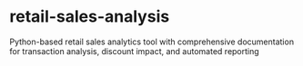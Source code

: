 # retail-sales-analysis
Python-based retail sales analytics tool with comprehensive documentation for transaction analysis, discount impact, and automated reporting
